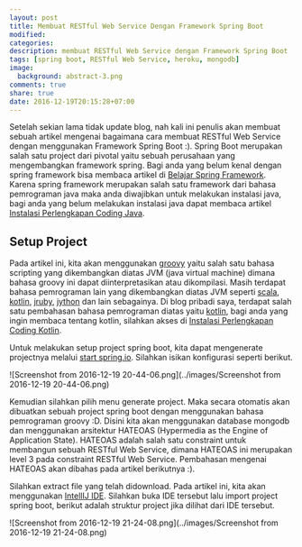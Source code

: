 ```yaml
---
layout: post
title: Membuat RESTful Web Service Dengan Framework Spring Boot
modified:
categories: 
description: membuat RESTful Web Service dengan Framework Spring Boot
tags: [spring boot, RESTful Web Service, heroku, mongodb]
image:
  background: abstract-3.png
comments: true
share: true
date: 2016-12-19T20:15:28+07:00
---
```


Setelah sekian lama tidak update blog, nah kali ini penulis akan membuat sebuah artikel mengenai bagaimana cara membuat RESTful Web Service dengan menggunakan Framework Spring Boot :). Spring Boot merupakan salah satu project dari pivotal yaitu sebuah perusahaan yang mengembangkan framework spring. Bagi anda yang belum kenal dengan spring framework bisa membaca artikel di [Belajar Spring Framework](https://rizkimufrizal.github.io/belajar-framework-spring/). Karena spring framework merupakan salah satu framework dari bahasa pemrograman java maka anda diwajibkan untuk melakukan instalasi java, bagi anda yang belum melakukan instalasi java dapat membaca artikel [Instalasi Perlengkapan Coding Java](https://rizkimufrizal.github.io/instalasi-perlengkapan-coding-java/).

## Setup Project

Pada artikel ini, kita akan menggunakan [groovy](http://www.groovy-lang.org/) yaitu salah satu bahasa scripting yang dikembangkan diatas JVM (java virtual machine) dimana bahasa groovy ini dapat diinterpretasikan atau dikompilasi. Masih terdapat bahasa pemrograman lain yang dikembangkan diatas JVM seperti [scala](https://www.scala-lang.org/), [kotlin](https://kotlinlang.org/), [jruby](http://jruby.org/), [jython](http://www.jython.org/) dan lain sebagainya. Di blog pribadi saya, terdapat salah satu pembahasan bahasa pemrograman diatas yaitu [kotlin](https://kotlinlang.org/), bagi anda yang ingin membaca tentang kotlin, silahkan akses di [Instalasi Perlengkapan Coding Kotlin](https://rizkimufrizal.github.io/instalasi-perlengkapan-coding-kotlin/).

Untuk melakukan setup project spring boot, kita dapat mengenerate projectnya melalui [start spring.io](http://start.spring.io/). Silahkan isikan konfigurasi seperti berikut.

![Screenshot from 2016-12-19 20-44-06.png](../images/Screenshot from 2016-12-19 20-44-06.png)

Kemudian silahkan pilih menu generate project. Maka secara otomatis akan dibuatkan sebuah project spring boot dengan menggunakan bahasa pemrograman groovy :D. Disini kita akan menggunakan database mongodb dan menggunakan arsitektur HATEOAS (Hypermedia as the Engine of Application State). HATEOAS adalah salah satu constraint untuk membangun sebuah RESTful Web Service, dimana HATEOAS ini merupakan level 3 pada constraint RESTful Web Service. Pembahasan mengenai HATEOAS akan dibahas pada artikel berikutnya :).

Silahkan extract file yang telah didownload. Pada artikel ini, kita akan menggunakan [IntellIJ IDE](https://www.jetbrains.com/idea/). Silahkan buka IDE tersebut lalu import project spring boot, berikut adalah struktur project jika dilihat dari IDE tersebut.

![Screenshot from 2016-12-19 21-24-08.png](../images/Screenshot from 2016-12-19 21-24-08.png)

